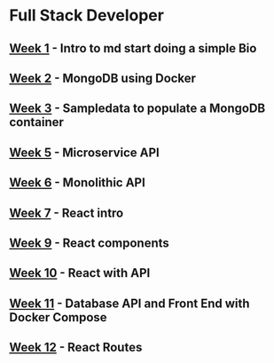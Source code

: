 # Full Stack Developer

## [Week 1](week1) - Intro to md start doing a simple Bio

## [Week 2](week2) - MongoDB using Docker

## [Week 3](week3) - Sampledata to populate a MongoDB container

## [Week 5](week5) - Microservice API

## [Week 6](week6) - Monolithic API

## [Week 7](week7) - React intro

## [Week 9](week9) - React components

## [Week 10](week10) - React with API

## [Week 11](week11) - Database API and Front End with Docker Compose

## [Week 12](week12) - React Routes
